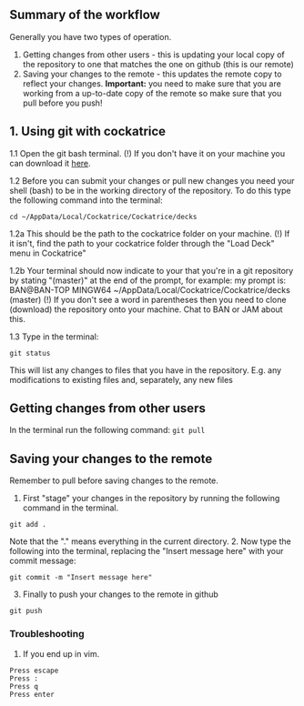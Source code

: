 ## Summary of the workflow
Generally you have two types of operation.
1. Getting changes from other users - this is updating your local copy of the repository to one that matches the one on github (this is our remote)
2. Saving your changes to the remote - this updates the remote copy to reflect your changes. **Important:** you need to make sure that you are working from a up-to-date copy of the remote so make sure that you pull before you push!

## 1. Using git with cockatrice
1.1 Open the git bash terminal. 
	(!) If you don't have it on your machine you can download it [here](https://gitforwindows.org/). 

1.2 Before you can submit your changes or pull new changes you need your shell (bash) to be in the working directory of the repository. To do this type the following command into the terminal:
```
cd ~/AppData/Local/Cockatrice/Cockatrice/decks
```

1.2a This should be the path to the cockatrice folder on your machine. 
	(!) If it isn't, find the path to your cockatrice folder through the "Load Deck" menu in Cockatrice" 
	
1.2b Your terminal should now indicate to your that you're in a git repository by stating "(master)" at the end of the prompt, for example: 
my prompt is: BAN@BAN-TOP MINGW64 ~/AppData/Local/Cockatrice/Cockatrice/decks (master)
	(!) If you don't see a word in parentheses then you need to clone (download) the repository onto your machine. Chat to BAN or JAM about this. 
	
1.3 Type in the terminal:
```
git status
```
This will list any changes to files that you have in the repository. E.g. any modifications to existing files and, separately, any new files

## Getting changes from other users
In the terminal run the following command:
```git pull```

## Saving your changes to the remote
Remember to pull before saving changes to the remote.

1. First "stage" your changes in the repository by running the following command in the terminal.
```
git add .
``` 
Note that the "." means everything in the current directory. 
2. Now type the following into the terminal, replacing the "Insert message here" with your commit message:
```
git commit -m "Insert message here"
```
3. Finally to push your changes to the remote in github
```
git push
```

### Troubleshooting
1. If you end up in vim. 
```
Press escape
Press : 
Press q
Press enter
```
